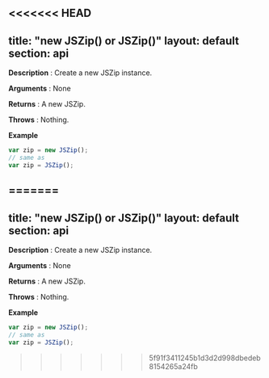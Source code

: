<<<<<<< HEAD
---
title: "new JSZip() or JSZip()"
layout: default
section: api
---

__Description__ : Create a new JSZip instance.

__Arguments__ : None

__Returns__ : A new JSZip.

__Throws__ : Nothing.

<!-- __Complexity__ : Object creation in **O(1)**. -->

__Example__

```js
var zip = new JSZip();
// same as
var zip = JSZip();
```
=======
---
title: "new JSZip() or JSZip()"
layout: default
section: api
---

__Description__ : Create a new JSZip instance.

__Arguments__ : None

__Returns__ : A new JSZip.

__Throws__ : Nothing.

<!-- __Complexity__ : Object creation in **O(1)**. -->

__Example__

```js
var zip = new JSZip();
// same as
var zip = JSZip();
```
>>>>>>> 5f91f3411245b1d3d2d998dbedeb8154265a24fb
